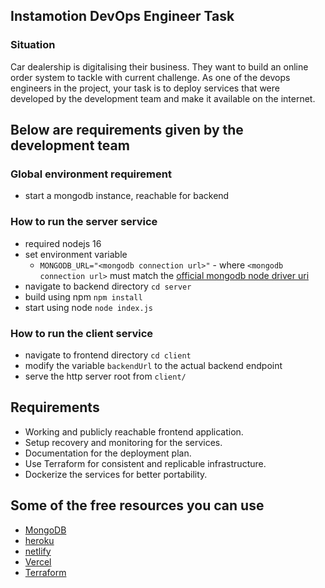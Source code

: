 ## Instamotion DevOps Engineer Task

### Situation

Car dealership is digitalising their business. They want to build an online order system to tackle with current challenge.
As one of the devops engineers in the project, your task is to deploy services that were developed by the development team
and make it available on the internet.

## Below are requirements given by the development team

### Global environment requirement

- start a mongodb instance, reachable for backend

### How to run the server service

- required nodejs 16
- set environment variable
  - `MONGODB_URL="<mongodb connection url>"` - where `<mongodb connection url>` must match the [official mongodb node driver uri](https://docs.mongodb.com/drivers/node/current/fundamentals/connection/#connection-uri)
- navigate to backend directory `cd server`
- build using npm `npm install`
- start using node `node index.js`

### How to run the client service

- navigate to frontend directory `cd client`
- modify the variable `backendUrl` to the actual backend endpoint
- serve the http server root from `client/`

## Requirements

- Working and publicly reachable frontend application.
- Setup recovery and monitoring for the services.
- Documentation for the deployment plan.
- Use Terraform for consistent and replicable infrastructure.
- Dockerize the services for better portability.

## Some of the free resources you can use

- [MongoDB](https://www.mongodb.com/)
- [heroku](https://www.heroku.com/)
- [netlify](https://www.netlify.com/)
- [Vercel](https://vercel.com/)
- [Terraform](https://www.terraform.io/)

